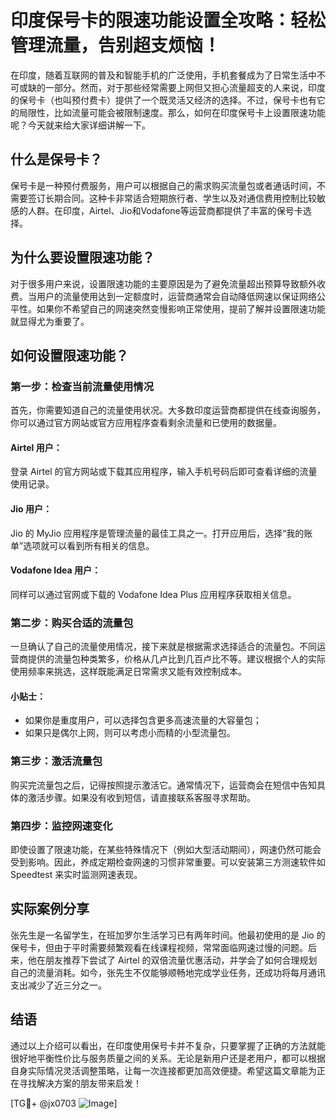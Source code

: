 # 印度保号卡的限速功能设置全攻略：轻松管理流量，告别超支烦恼！

在印度，随着互联网的普及和智能手机的广泛使用，手机套餐成为了日常生活中不可或缺的一部分。然而，对于那些经常需要上网但又担心流量超支的人来说，印度的保号卡（也叫预付费卡）提供了一个既灵活又经济的选择。不过，保号卡也有它的局限性，比如流量可能会被限制速度。那么，如何在印度保号卡上设置限速功能呢？今天就来给大家详细讲解一下。

## 什么是保号卡？

保号卡是一种预付费服务，用户可以根据自己的需求购买流量包或者通话时间，不需要签订长期合同。这种卡非常适合短期旅行者、学生以及对通信费用控制比较敏感的人群。在印度，Airtel、Jio和Vodafone等运营商都提供了丰富的保号卡选择。

## 为什么要设置限速功能？

对于很多用户来说，设置限速功能的主要原因是为了避免流量超出预算导致额外收费。当用户的流量使用达到一定额度时，运营商通常会自动降低网速以保证网络公平性。如果你不希望自己的网速突然变慢影响正常使用，提前了解并设置限速功能就显得尤为重要了。

## 如何设置限速功能？

### 第一步：检查当前流量使用情况

首先，你需要知道自己的流量使用状况。大多数印度运营商都提供在线查询服务，你可以通过官方网站或官方应用程序查看剩余流量和已使用的数据量。

#### Airtel 用户：
登录 Airtel 的官方网站或下载其应用程序，输入手机号码后即可查看详细的流量使用记录。

#### Jio 用户：
Jio 的 MyJio 应用程序是管理流量的最佳工具之一。打开应用后，选择“我的账单”选项就可以看到所有相关的信息。

#### Vodafone Idea 用户：
同样可以通过官网或下载的 Vodafone Idea Plus 应用程序获取相关信息。

### 第二步：购买合适的流量包

一旦确认了自己的流量使用情况，接下来就是根据需求选择适合的流量包。不同运营商提供的流量包种类繁多，价格从几卢比到几百卢比不等。建议根据个人的实际使用频率来挑选，这样既能满足日常需求又能有效控制成本。

#### 小贴士：
- 如果你是重度用户，可以选择包含更多高速流量的大容量包；
- 如果只是偶尔上网，则可以考虑小而精的小型流量包。

### 第三步：激活流量包

购买完流量包之后，记得按照提示激活它。通常情况下，运营商会在短信中告知具体的激活步骤。如果没有收到短信，请直接联系客服寻求帮助。

### 第四步：监控网速变化

即使设置了限速功能，在某些特殊情况下（例如大型活动期间），网速仍然可能会受到影响。因此，养成定期检查网速的习惯非常重要。可以安装第三方测速软件如 Speedtest 来实时监测网速表现。

## 实际案例分享

张先生是一名留学生，在班加罗尔生活学习已有两年时间。他最初使用的是 Jio 的保号卡，但由于平时需要频繁观看在线课程视频，常常面临网速过慢的问题。后来，他在朋友推荐下尝试了 Airtel 的双倍流量优惠活动，并学会了如何合理规划自己的流量消耗。如今，张先生不仅能够顺畅地完成学业任务，还成功将每月通讯支出减少了近三分之一。

## 结语

通过以上介绍可以看出，在印度使用保号卡并不复杂，只要掌握了正确的方法就能很好地平衡性价比与服务质量之间的关系。无论是新用户还是老用户，都可以根据自身实际情况灵活调整策略，让每一次连接都更加高效便捷。希望这篇文章能为正在寻找解决方案的朋友带来启发！

[TG💪+ @jx0703 ![Image](https://github.com/user-attachments/assets/dbca1d08-cadb-493c-b0ec-ad6f7a83f270)]